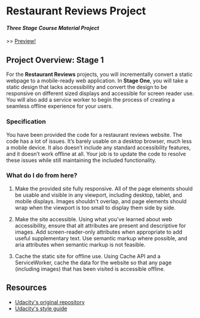 # Restaurant Reviews Project

#### _Three Stage Course Material Project_

\>\> [Preview!](https://zbianca.github.io/mws-restaurant-stage-1/index.html)

## Project Overview: Stage 1

For the **Restaurant Reviews** projects, you will incrementally convert a static webpage to a mobile-ready web application. In **Stage One**, you will take a static design that lacks accessibility and convert the design to be responsive on different sized displays and accessible for screen reader use. You will also add a service worker to begin the process of creating a seamless offline experience for your users.

### Specification

You have been provided the code for a restaurant reviews website. The code has a lot of issues. It’s barely usable on a desktop browser, much less a mobile device. It also doesn’t include any standard accessibility features, and it doesn’t work offline at all. Your job is to update the code to resolve these issues while still maintaining the included functionality.

### What do I do from here?

1. Make the provided site fully responsive. All of the page elements should be usable and visible in any viewport, including desktop, tablet, and mobile displays. Images shouldn't overlap, and page elements should wrap when the viewport is too small to display them side by side.

1. Make the site accessible. Using what you've learned about web accessibility, ensure that alt attributes are present and descriptive for images. Add screen-reader-only attributes when appropriate to add useful supplementary text. Use semantic markup where possible, and aria attributes when semantic markup is not feasible.

1. Cache the static site for offline use. Using Cache API and a ServiceWorker, cache the data for the website so that any page (including images) that has been visited is accessible offline.

## Resources
- [Udacity's original repository](https://github.com/udacity/mws-restaurant-stage-1)
- [Udacity's style guide](http://udacity.github.io/frontend-nanodegree-styleguide/index.html)